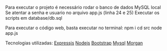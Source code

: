 
Para executar o projeto é necessário rodar o banco de dados MySQL local
Se atentar a senha e usuario no arquivo app.js (linha 24 e 25)
Executar os scripts em database/db.sql

Para executar o código web, basta executar no terminal:
npm i
cd src
node app.js

Tecnologias utilizadas:
[Expressjs](https://expressjs.com/es/ "Expressjs")
[Nodejs](https://nodejs.org/es/ "Node js")
[Bootstrap](https://getbootstrap.com/ "Bootstrap")
[Mysql](https://www.mysql.com/ "Mysql")
[Morgan](https://www.npmjs.com/package/morgan "Morgan")
